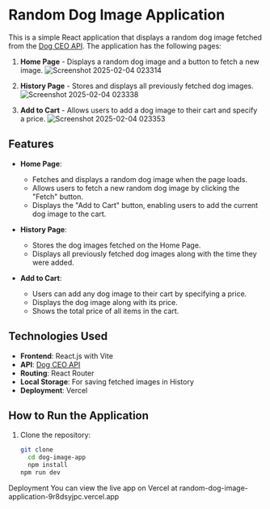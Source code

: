 # Random Dog Image Application

This is a simple React application that displays a random dog image fetched from the [Dog CEO API](https://dog.ceo/api/breeds/image/random). The application has the following pages:

1. **Home Page** - Displays a random dog image and a button to fetch a new image.
![Screenshot 2025-02-04 023314](https://github.com/user-attachments/assets/07dd39ca-fa94-470a-8004-a7dee48d650b)

  
2. **History Page** - Stores and displays all previously fetched dog images.
   ![Screenshot 2025-02-04 023338](https://github.com/user-attachments/assets/fa475236-41be-477e-b79e-e96e506b4b33)

3. **Add to Cart** - Allows users to add a dog image to their cart and specify a price.
   ![Screenshot 2025-02-04 023353](https://github.com/user-attachments/assets/2f6f7049-b96e-49b1-b899-4be293d518d4)


## Features

- **Home Page**:
  - Fetches and displays a random dog image when the page loads.
  - Allows users to fetch a new random dog image by clicking the "Fetch" button.
  - Displays the "Add to Cart" button, enabling users to add the current dog image to the cart.

- **History Page**:
  - Stores the dog images fetched on the Home Page.
  - Displays all previously fetched dog images along with the time they were added.

- **Add to Cart**:
  - Users can add any dog image to their cart by specifying a price.
  - Displays the dog image along with its price.
  - Shows the total price of all items in the cart.

## Technologies Used

- **Frontend**: React.js with Vite
- **API**: [Dog CEO API](https://dog.ceo/api/breeds/image/random)
- **Routing**: React Router
- **Local Storage**: For saving fetched images in History
- **Deployment**: Vercel

## How to Run the Application

1. Clone the repository:
   ```bash
   git clone
     cd dog-image-app
     npm install
   npm run dev

Deployment
You can view the live app on Vercel at 
random-dog-image-application-9r8dsyjpc.vercel.app

